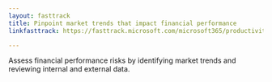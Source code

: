 ```yaml
---
layout: fasttrack
title: Pinpoint market trends that impact financial performance
linkfasttrack: https://fasttrack.microsoft.com/microsoft365/productivitylibrary/Pinpoint-market-trends-that-impact-financial-performance 

---
```

Assess financial performance risks by identifying market trends and reviewing internal and external data.